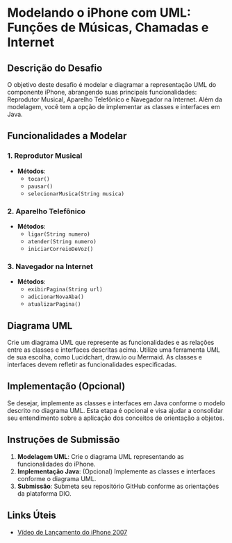 # Modelando o iPhone com UML: Funções de Músicas, Chamadas e Internet

## Descrição do Desafio

O objetivo deste desafio é modelar e diagramar a representação UML do componente iPhone, abrangendo suas principais funcionalidades: Reprodutor Musical, Aparelho Telefônico e Navegador na Internet. Além da modelagem, você tem a opção de implementar as classes e interfaces em Java.

## Funcionalidades a Modelar

### 1. Reprodutor Musical
- **Métodos**:
  - `tocar()`
  - `pausar()`
  - `selecionarMusica(String musica)`

### 2. Aparelho Telefônico
- **Métodos**:
  - `ligar(String numero)`
  - `atender(String numero)`
  - `iniciarCorreioDeVoz()`

### 3. Navegador na Internet
- **Métodos**:
  - `exibirPagina(String url)`
  - `adicionarNovaAba()`
  - `atualizarPagina()`

## Diagrama UML

Crie um diagrama UML que represente as funcionalidades e as relações entre as classes e interfaces descritas acima. Utilize uma ferramenta UML de sua escolha, como Lucidchart, draw.io ou Mermaid. As classes e interfaces devem refletir as funcionalidades especificadas.

## Implementação (Opcional)

Se desejar, implemente as classes e interfaces em Java conforme o modelo descrito no diagrama UML. Esta etapa é opcional e visa ajudar a consolidar seu entendimento sobre a aplicação dos conceitos de orientação a objetos.

## Instruções de Submissão

1. **Modelagem UML**: Crie o diagrama UML representando as funcionalidades do iPhone.
2. **Implementação Java**: (Opcional) Implemente as classes e interfaces conforme o diagrama UML.
3. **Submissão**: Submeta seu repositório GitHub conforme as orientações da plataforma DIO.

## Links Úteis

- [Vídeo de Lançamento do iPhone 2007](https://www.youtube.com/watch?v=9ou608QQRq8)